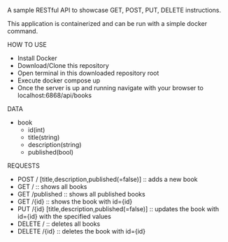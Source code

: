 A sample RESTful API to showcase GET, POST, PUT, DELETE instructions.

This application is containerized and can be run with a simple docker command.

HOW TO USE
- Install Docker
- Download/Clone this repository
- Open terminal in this downloaded repository root
- Execute docker compose up
- Once the server is up and running navigate with your browser to localhost:6868/api/books

DATA
- book
    - id(int) 
    - title(string)
    - description(string)
    - published(bool)

REQUESTS
- POST   /            [title,description,published(=false)]   :: adds a new book
- GET    /                                                    :: shows all books
- GET    /published                                           :: shows all published books
- GET    /{id}                                                :: shows the book with id={id}
- PUT    /{id}        [title,description,published(=false)]   :: updates the book with id={id} with the specified values
- DELETE /                                                    :: deletes all books
- DELETE /{id}                                                :: deletes the book with id={id}
